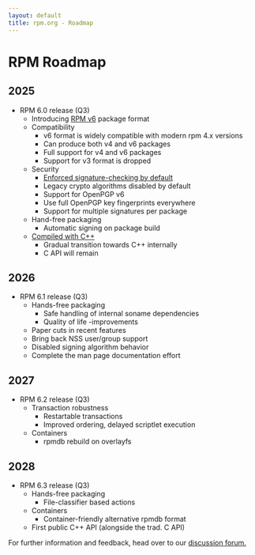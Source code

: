 ```yaml
---
layout: default
title: rpm.org - Roadmap
---
```


# RPM Roadmap

## 2025
* RPM 6.0 release (Q3)
  * Introducing [RPM v6](https://github.com/rpm-software-management/rpm/discussions/2919) package format
  * Compatibility
    * v6 format is widely compatible with modern rpm 4.x versions
    * Can produce both v4 and v6 packages
    * Full support for v4 and v6 packages
    * Support for v3 format is dropped
  * Security
    * [Enforced signature-checking by default](https://github.com/rpm-software-management/rpm/issues/1573)
    * Legacy crypto algorithms disabled by default
    * Support for OpenPGP v6
    * Use full OpenPGP key fingerprints everywhere
    * Support for multiple signatures per package
  * Hand-free packaging
    * Automatic signing on package build
  * [Compiled with C++](https://github.com/rpm-software-management/rpm/discussions/2983)
    * Gradual transition towards C++ internally
    * C API will remain

## 2026
* RPM 6.1 release (Q3)
  * Hands-free packaging
    * Safe handling of internal soname dependencies
    * Quality of life -improvements
  *  Paper cuts in recent features
    * Bring back NSS user/group support
    * Disabled signing algorithm behavior
  * Complete the man page documentation effort

## 2027
* RPM 6.2 release (Q3)
  * Transaction robustness
    * Restartable transactions
    * Improved ordering, delayed scriptlet execution
  * Containers
    * rpmdb rebuild on overlayfs

## 2028
* RPM 6.3 release (Q3)
  * Hands-free packaging
    * File-classifier based actions
  * Containers
    * Container-friendly alternative rpmdb format
  * First public C++ API (alongside the trad. C API)

For further information and feedback, head over to our [discussion forum.](https://github.com/rpm-software-management/rpm/discussions/2982)
